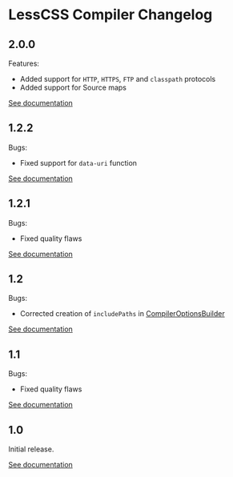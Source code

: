 # LessCSS Compiler Changelog

## 2.0.0
Features:
* Added support for `HTTP`, `HTTPS`, `FTP` and `classpath` protocols
* Added support for Source maps

[See documentation](http://lesscss-compiler.projects.gabrys.biz/2.0.0/)

## 1.2.2
Bugs:
* Fixed support for `data-uri` function

[See documentation](http://lesscss-compiler.projects.gabrys.biz/1.2.2/)

## 1.2.1
Bugs:
* Fixed quality flaws

[See documentation](http://lesscss-compiler.projects.gabrys.biz/1.2.1/)

## 1.2
Bugs:
* Corrected creation of `includePaths` in [CompilerOptionsBuilder](http://lesscss-compiler.projects.gabrys.biz/1.2/apidocs/index.html?biz/gabrys/lesscss/compiler/CompilerOptionsBuilder.html)

[See documentation](http://lesscss-compiler.projects.gabrys.biz/1.2/)

## 1.1
Bugs:
* Fixed quality flaws

[See documentation](http://lesscss-compiler.projects.gabrys.biz/1.1/)

## 1.0
Initial release.

[See documentation](http://lesscss-compiler.projects.gabrys.biz/1.0/)